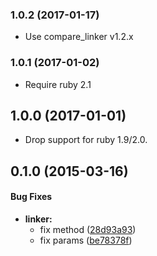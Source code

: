 ### 1.0.2 (2017-01-17)

* Use compare_linker v1.2.x


### 1.0.1 (2017-01-02)

* Require ruby 2.1


## 1.0.0 (2017-01-01)

* Drop support for ruby 1.9/2.0.


## 0.1.0 (2015-03-16)


#### Bug Fixes

* **linker:**
  * fix method ([28d93a93](https://github.com/packsaddle/ruby-compare_linker_wrapper/commit/28d93a937d21f0d7a754d1d2fec2f93ef6876d46))
  * fix params ([be78378f](https://github.com/packsaddle/ruby-compare_linker_wrapper/commit/be78378f3ab10adb3fb051450acb37f4e20d2c0b))

